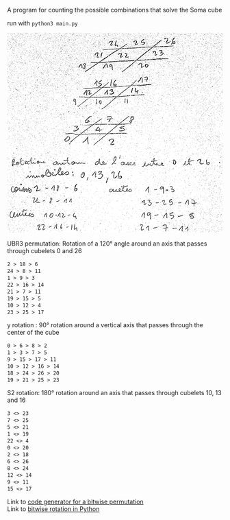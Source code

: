 A program for counting the possible combinations that solve the Soma cube

run with `python3 main.py`

![soma_indexing](soma_index.png "Indexing used in the program")

UBR3 permutation: Rotation of a 120° angle around an axis that passes through cubelets 0 and 26
```
2 > 18 > 6
24 > 8 > 11
1 > 9 > 3
22 > 16 > 14
21 > 7 > 11
19 > 15 > 5
10 > 12 > 4
23 > 25 > 17
```

y rotation : 90° rotation around a vertical axis that passes through the center of the cube
```
0 > 6 > 8 > 2
1 > 3 > 7 > 5
9 > 15 > 17 > 11
10 > 12 > 16 > 14
18 > 24 > 26 > 20
19 > 21 > 25 > 23
```

S2 rotation: 180° rotation around an axis that passes through cubelets 10, 13 and 16
```
3 <> 23
7 <> 25
5 <> 21
1 <> 19
22 <> 4
0 <> 20
2 <> 18
6 <> 26
8 <> 24
12 <> 14
9 <> 11
15 <> 17
```


Link to [code generator for a bitwise permutation](https://programming.sirrida.de/calcperm.php)  
Link to [bitwise rotation in Python](https://www.falatic.com/index.php/108/python-and-bitwise-rotation)


